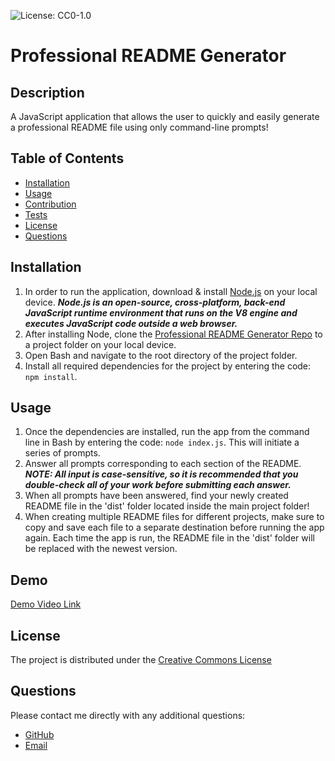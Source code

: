 ![License: CC0-1.0](https://img.shields.io/badge/License-CC0_1.0-lightgrey.svg)
# **Professional README Generator**

## **Description**
A JavaScript application that allows the user to quickly and easily generate a professional README file using only command-line prompts!

## **Table of Contents**
* [Installation](#installation)
* [Usage](#usage)
* [Contribution](#contribution)
* [Tests](#tests)
* [License](#license)
* [Questions](#questions)

## **Installation**
1. In order to run the application, download & install [Node.js](https://nodejs.org/en/download/) on your local device.  ***Node.js is an open-source, cross-platform, back-end JavaScript runtime environment that runs on the V8 engine and executes JavaScript code outside a web browser.***
2. After installing Node, clone the [Professional README Generator Repo](https://github.com/ChristopherLawn/readme-generator) to a project folder on your local device.
3. Open Bash and navigate to the root directory of the project folder.
4. Install all required dependencies for the project by entering the code:
    `npm install`.

## **Usage**
1. Once the dependencies are installed, run the app from the command line in Bash by entering the code:
    `node index.js`.  This will initiate a series of prompts.
2. Answer all prompts corresponding to each section of the README.  ***NOTE: All input is case-sensitive, so it is recommended that you double-check all of your work before submitting each answer.***
3. When all prompts have been answered, find your newly created README file in the 'dist' folder located inside the main project folder!
4. When creating multiple README files for different projects, make sure to copy and save each file to a separate destination before running the app again.  Each time the app is run, the README file in the 'dist' folder will be replaced with the newest version.

## **Demo**
[Demo Video Link](https://drive.google.com/file/d/1L8DPzr_YJuX3dxJEBfC-ului6Bs6o5PL/view?usp=sharing)

## **License**
The project is distributed under the [Creative Commons License](https://creativecommons.org/publicdomain/zero/1.0/)

## **Questions**
Please contact me directly with any additional questions:
* [GitHub](https://github.com/ChristopherLawn)
* [Email](mailto:christopher.lawn@yahoo.com)
    